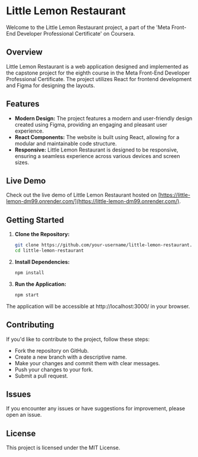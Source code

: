 # Little Lemon Restaurant

Welcome to the Little Lemon Restaurant project, a part of the 'Meta Front-End Developer Professional Certificate' on Coursera.

## Overview

Little Lemon Restaurant is a web application designed and implemented as the capstone project for the eighth course in the Meta Front-End Developer Professional Certificate. The project utilizes React for frontend development and Figma for designing the layouts.

## Features

- **Modern Design:** The project features a modern and user-friendly design created using Figma, providing an engaging and pleasant user experience.
- **React Components:** The website is built using React, allowing for a modular and maintainable code structure.
- **Responsive:** Little Lemon Restaurant is designed to be responsive, ensuring a seamless experience across various devices and screen sizes.

## Live Demo

Check out the live demo of Little Lemon Restaurant hosted on [https://little-lemon-dm99.onrender.com/](https://little-lemon-dm99.onrender.com/).

## Getting Started

1. **Clone the Repository:**
   ```bash
   git clone https://github.com/your-username/little-lemon-restaurant.git
   cd little-lemon-restaurant
   
2. **Install Dependencies:**
   ```bash
   npm install
   
3. **Run the Application:**
   ```bash
   npm start
   
The application will be accessible at http://localhost:3000/ in your browser.

## Contributing
If you'd like to contribute to the project, follow these steps:

  - Fork the repository on GitHub.
  - Create a new branch with a descriptive name.
  - Make your changes and commit them with clear messages.
  - Push your changes to your fork.
  - Submit a pull request.

## Issues
If you encounter any issues or have suggestions for improvement, please open an issue.

## License
This project is licensed under the MIT License.
